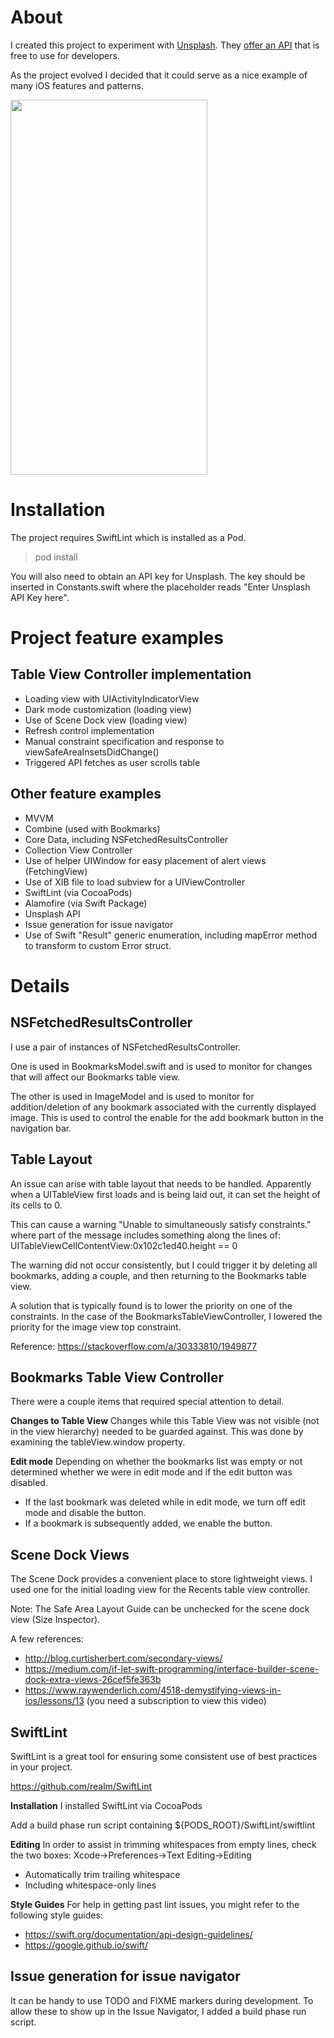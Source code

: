 
# About

I created this project to experiment with [Unsplash](https://unsplash.com/).  They [offer an API](https://unsplash.com/developers) that is free to use for developers.    

As the project evolved I decided that it could serve as a nice example of many iOS  features and patterns.

<img src="https://github.com/scottcarter/UnsplashDemo/blob/master/UnsplashDemo_1.gif" width="315" height="600" />


# Installation

The project requires SwiftLint which is installed as a Pod.

> pod install

You will also need to obtain an API key for Unsplash.  The key should be inserted in Constants.swift where the placeholder reads "Enter Unsplash API Key here".

# Project feature examples

## Table View Controller implementation
- Loading view with UIActivityIndicatorView
- Dark mode customization (loading view)
- Use of Scene Dock view (loading view)
- Refresh control implementation
- Manual constraint specification and response to viewSafeAreaInsetsDidChange()
- Triggered API fetches as user scrolls table

## Other feature examples
- MVVM
- Combine (used with Bookmarks)
- Core Data, including NSFetchedResultsController
- Collection View Controller
- Use of helper UIWindow for easy placement of alert views (FetchingView)
- Use of XIB file to load subview for a UIViewController
- SwiftLint (via CocoaPods)
- Alamofire (via Swift Package)
- Unsplash API
- Issue generation for issue navigator
- Use of Swift "Result" generic enumeration, including mapError method to transform to custom Error struct.

# Details

## NSFetchedResultsController

I use a pair of instances of NSFetchedResultsController.   

One is used in BookmarksModel.swift and is used to monitor for changes that will affect our Bookmarks table view.

The other is used in ImageModel and is used to monitor for addition/deletion of any bookmark associated with the currently displayed image.  This is used to control the enable for the add bookmark button in the navigation bar.

## Table Layout

An issue can arise with table layout that needs to be handled.  Apparently when a UITableView first loads and is being laid out, it can set the height of its cells to 0. 

This can cause a warning "Unable to simultaneously satisfy constraints." where part of the message includes something along the lines of:
UITableViewCellContentView:0x102c1ed40.height == 0 

The warning did not occur consistently, but I could trigger it by deleting all bookmarks, adding a couple, and then returning to the Bookmarks table view.

A solution that is typically found is to lower the priority on one of the constraints.   In the case of the BookmarksTableViewController, I lowered the priority for the image view top constraint.

Reference: https://stackoverflow.com/a/30333810/1949877


## Bookmarks Table View Controller

There were a couple items that required special attention to detail.

**Changes to Table View**
Changes while this Table View was not visible (not in the view hierarchy) needed to be guarded against.  This was done by examining the tableView.window property.

**Edit mode**
Depending on whether the bookmarks list was empty or not determined whether we were in edit mode and if the edit button was disabled.   
- If the last bookmark was deleted while in edit mode, we turn off edit mode and disable the button.
- If a bookmark is subsequently added, we enable the button.


## Scene Dock Views

The Scene Dock provides a convenient place to store lightweight views.  I used one for the initial loading view for the Recents table view controller.

Note: The Safe Area Layout Guide can be unchecked for the scene dock view (Size Inspector).

A few references:
- http://blog.curtisherbert.com/secondary-views/
- https://medium.com/if-let-swift-programming/interface-builder-scene-dock-extra-views-26cef5fe363b
- https://www.raywenderlich.com/4518-demystifying-views-in-ios/lessons/13  (you need a subscription to view this video)

 


## SwiftLint

SwiftLint is a great tool for ensuring some consistent use of best practices in your project.

https://github.com/realm/SwiftLint

**Installation**
I installed SwiftLint via CocoaPods

Add a build phase run script containing
${PODS_ROOT}/SwiftLint/swiftlint

**Editing**
In order to assist in trimming whitespaces from empty lines, check the two boxes:
Xcode->Preferences->Text Editing->Editing
- Automatically trim trailing whitespace
- Including whitespace-only lines

**Style Guides**
For help in getting past lint issues, you might refer to the following style guides:

- https://swift.org/documentation/api-design-guidelines/
- https://google.github.io/swift/



## Issue generation for issue navigator

It can be handy to use TODO and FIXME markers during development.  To allow these to show up in the Issue Navigator, I added a build phase run script.

